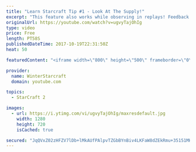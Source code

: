 ```yaml
---
title: "Learn Starcraft Tip #1 - Look At The Supply!"
excerpt: "This feature also works while observing in replays! Feedback and tip suggestions are appreciated :)"
originalUrl: https://youtube.com/watch?v=ugvyTajOhIg
type: video
price: Free
length: PT58S
publishedDateTime: 2017-10-19T22:31:50Z
heat: 50

featuredContent: "<iframe width=\"800\" height=\"500\" frameborder=\"0\" src=\"https://www.youtube.com/embed/ugvyTajOhIg\" allow=\"accelerometer; autoplay; encrypted-media; gyroscope; picture-in-picture\" allowfullscreen></iframe>"

provider:
  name: WinterStarcraft
  domain: youtube.com

topics:
  - StarCraft 2

images:
  - url: https://i.ytimg.com/vi/ugvyTajOhIg/maxresdefault.jpg
    width: 1280
    height: 720
    isCached: true

secured: "JqQVxZ02zHFZV7lDb+lMkAUfPAlpvTZGbBYnBiv4LKFaW8dZEkRmu+35151MHTaZKe/yHKEd4QcbgfMCIqmQJEBhyDv0I6fW42Fy6/Y8hQpLdflt+5goRiZj64r9GIxKVtCpin6HXCUeVRudQxaalfSWbrrCsh6Mv5R7K2l9tP+cWGms5sAu21nkxMDcpMpYkiBGWCVMFRJr2SB3IQFHMVn7siC5YW6U/NuwajuxmvqnAeMqU3xKvRbH0xqxQjCuVJWJob5O5T5I4MqzAfNUTRkmjYYqo5wet6blGx9d5aACbNObuq/UNBDb8KVHkL3EFDAdrialPg+j4hscVyDjnYqBx3qPEo3BYyyQvbDNTfHB1T3h7Amn0uZWCxkDlOeb3NCExbA5Ir8ybh1Nk1ngC3Hoxh0TzCku8UotNrf6hDw=;IEALXDGpPVjyk1C6c1iP4w=="
---
```


